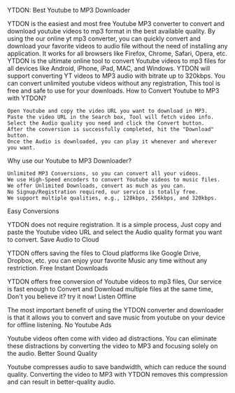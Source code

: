 
YTDON: Best Youtube to MP3 Downloader

YTDON is the easiest and most free Youtube MP3 converter to convert and download youtube videos to mp3 format in the best available quality. By using the our online yt mp3 converter, you can quickly convert and download your favorite videos to audio file without the need of installing any application. It works for all browsers like Firefox, Chrome, Safari, Opera, etc. YTDON is the ultimate online tool to convert Youtube videos to mp3 files for all devices like Android, iPhone, iPad, MAC, and Windows. YTDON will support converting YT videos to MP3 audio with bitrate up to 320kbps. You can convert unlimited youtube videos without any registration, This tool is free and safe to use for your downloads.
How to Convert Youtube to MP3 with YTDON?

    Open Youtube and copy the video URL you want to download in MP3.
    Paste the video URL in the Search box, Tool will fetch video info.
    Select the Audio quality you need and click the Convert button.
    After the conversion is successfully completed, hit the "Download" button.
    Once the Audio is downloaded, you can play it whenever and wherever you want.

Why use our Youtube to MP3 Downloader?

    Unlimited MP3 Conversions, so you can convert all your videos.
    We use High-Speed encoders to convert Youtube videos to music files.
    We offer Unlimited Downloads, convert as much as you can.
    No Signup/Registration required, our service is totally free.
    We support multiple qualities, e.g., 128kbps, 256kbps, and 320kbps.

Easy Conversions

YTDON does not require registration. It is a simple process, Just copy and paste the Youtube video URL and select the Audio quality format you want to convert.
Save Audio to Cloud

YTDON offers saving the files to Cloud platforms like Google Drive, Dropbox, etc. you can enjoy your favorite Music any time without any restriction.
Free Instant Downloads

YTDON offers free conversion of Youtube videos to mp3 files, Our service is fast enough to Convert and Download multiple files at the same time, Don't you believe it? try it now!
Listen Offline

The most important benefit of using the YTDON converter and downloader is that it allows you to convert and save music from youtube on your device for offline listening.
No Youtube Ads

Youtube videos often come with video ad distractions. You can eliminate these distractions by converting the video to MP3 and focusing solely on the audio.
Better Sound Quality

Youtube compresses audio to save bandwidth, which can reduce the sound quality. Converting the video to MP3 with YTDON removes this compression and can result in better-quality audio.
